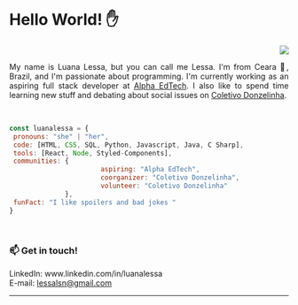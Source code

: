# Hello World! ✋
<p align = "right" > <img src = "https://komarev.com/ghpvc/?username=luanalessa&color=blue" /> </p>

<p align="justify">My name is Luana Lessa, but you can call me Lessa. I'm from Ceara 🌵, Brazil, and I'm  passionate about programming. I'm currently working as an aspiring full stack developer at <a href="https://sejaalphaedtech.org.br/">Alpha EdTech</a>. I also like to spend time learning new stuff and debating about social issues on <a href="https://www.instagram.com/coletivodonzelinha/">Coletivo Donzelinha</a>. </p></br>



<!-- <p align="center">
   <img src="https://github-readme-stats.vercel.app/api?username=luanalessa&show_icons=true&theme=react  ">
</p>
<br/>

 ![visitors](https://visitor-badge.glitch.me/badge?page_id=luanalessa.luanalessa)
 -->
 
 ```javascript
const luanalessa = {
  pronouns: "she" | "her",
  code: [HTML, CSS, SQL, Python, Javascript, Java, C Sharp],
  tools: [React, Node, Styled-Components],
  communities: {
                        aspiring: "Alpha EdTech",
                        coorganizer: "Coletivo Donzelinha",
                        volunteer: "Coletivo Donzelinha"                      
               },
  funFact: "I like spoilers and bad jokes "
}
```


<br/>

<h3> 📫 Get in touch! </h3>
LinkedIn: www.linkedin.com/in/luanalessa </br>
E-mail: <a href="mailto:lessalsn@gmail.com">lessalsn@gmail.com</a>



---
